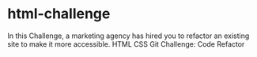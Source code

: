 # html-challenge
 In this Challenge, a marketing agency has hired you to refactor an existing site to make it more accessible. HTML CSS Git Challenge: Code Refactor
